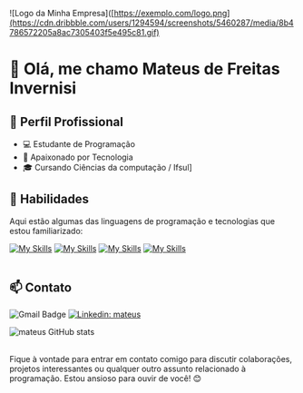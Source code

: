 ![Logo da Minha Empresa]([https://exemplo.com/logo.png](https://cdn.dribbble.com/users/1294594/screenshots/5460287/media/8b4786572205a8ac7305403f5e495c81.gif)
# 👋 Olá, me chamo Mateus de Freitas Invernisi

## 💼 Perfil Profissional

- 💻 Estudante de Programação
- 🌱 Apaixonado por Tecnologia
- 🎓 Cursando Ciências da computação / Ifsul]

## 🚀 Habilidades

Aqui estão algumas das linguagens de programação e tecnologias que estou familiarizado:

[![My Skills](https://skillicons.dev/icons?i=java,python,javascript,cpp,html,css)](https://skillicons.dev)
[![My Skills](https://skillicons.dev/icons?i=react,nodejs)](https://skillicons.dev)
[![My Skills](https://skillicons.dev/icons?i=mysql,postgres)](https://skillicons.dev)
[![My Skills](https://skillicons.dev/icons?i=git,github,visualstudio,postman)](https://skillicons.dev)<br><br>

## 📫 Contato

![Gmail Badge](https://img.shields.io/badge/-Gmail-006bed?style=flat-square&logo=Gmail&logoColor=white&link=mailto:{mateusinvernisi@gmail.com})
[![Linkedin: mateus](https://img.shields.io/badge/-Linkedin-blue?style=flat-square&logo=Linkedin&logoColor=white&link=https://www.linkedin.com/in/mateusinvernisi/)](https://www.linkedin.com/in/mateusinvernisi/)

![mateus GitHub stats](https://github-readme-stats.vercel.app/api?username=mateusinvernisiicons=true&theme=dark) <br><br>

Fique à vontade para entrar em contato comigo para discutir colaborações, projetos interessantes ou qualquer outro assunto relacionado à programação. Estou ansioso para ouvir de você! 😊
